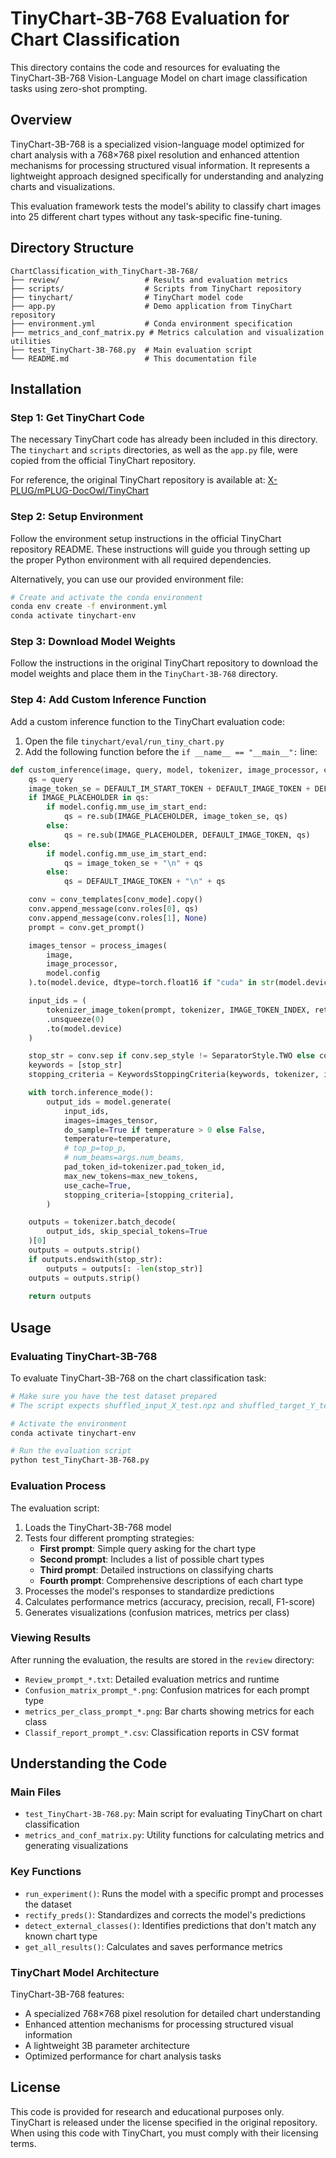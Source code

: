# TinyChart-3B-768 Evaluation for Chart Classification

This directory contains the code and resources for evaluating the TinyChart-3B-768 Vision-Language Model on chart image classification tasks using zero-shot prompting.

## Overview

TinyChart-3B-768 is a specialized vision-language model optimized for chart analysis with a 768×768 pixel resolution and enhanced attention mechanisms for processing structured visual information. It represents a lightweight approach designed specifically for understanding and analyzing charts and visualizations.

This evaluation framework tests the model's ability to classify chart images into 25 different chart types without any task-specific fine-tuning.

## Directory Structure

```
ChartClassification_with_TinyChart-3B-768/
├── review/                   # Results and evaluation metrics
├── scripts/                  # Scripts from TinyChart repository
├── tinychart/                # TinyChart model code
├── app.py                    # Demo application from TinyChart repository
├── environment.yml           # Conda environment specification
├── metrics_and_conf_matrix.py # Metrics calculation and visualization utilities
├── test_TinyChart-3B-768.py  # Main evaluation script
└── README.md                 # This documentation file
```

## Installation

### Step 1: Get TinyChart Code

The necessary TinyChart code has already been included in this directory. The `tinychart` and `scripts` directories, as well as the `app.py` file, were copied from the official TinyChart repository.

For reference, the original TinyChart repository is available at: [X-PLUG/mPLUG-DocOwl/TinyChart](https://github.com/X-PLUG/mPLUG-DocOwl/tree/main/TinyChart)

### Step 2: Setup Environment

Follow the environment setup instructions in the official TinyChart repository README. These instructions will guide you through setting up the proper Python environment with all required dependencies.

Alternatively, you can use our provided environment file:

```bash
# Create and activate the conda environment
conda env create -f environment.yml
conda activate tinychart-env
```

### Step 3: Download Model Weights

Follow the instructions in the original TinyChart repository to download the model weights and place them in the `TinyChart-3B-768` directory.

### Step 4: Add Custom Inference Function

Add a custom inference function to the TinyChart evaluation code:

1. Open the file `tinychart/eval/run_tiny_chart.py`
2. Add the following function before the `if __name__ == "__main__":` line:

```python
def custom_inference(image, query, model, tokenizer, image_processor, context_len, conv_mode, temperature=0.2, max_new_tokens=100):
    qs = query
    image_token_se = DEFAULT_IM_START_TOKEN + DEFAULT_IMAGE_TOKEN + DEFAULT_IM_END_TOKEN
    if IMAGE_PLACEHOLDER in qs:
        if model.config.mm_use_im_start_end:
            qs = re.sub(IMAGE_PLACEHOLDER, image_token_se, qs)
        else:
            qs = re.sub(IMAGE_PLACEHOLDER, DEFAULT_IMAGE_TOKEN, qs)
    else:
        if model.config.mm_use_im_start_end:
            qs = image_token_se + "\n" + qs
        else:
            qs = DEFAULT_IMAGE_TOKEN + "\n" + qs

    conv = conv_templates[conv_mode].copy()
    conv.append_message(conv.roles[0], qs)
    conv.append_message(conv.roles[1], None)
    prompt = conv.get_prompt()

    images_tensor = process_images(
        image,
        image_processor,
        model.config
    ).to(model.device, dtype=torch.float16 if "cuda" in str(model.device) else torch.float32)

    input_ids = (
        tokenizer_image_token(prompt, tokenizer, IMAGE_TOKEN_INDEX, return_tensors="pt")
        .unsqueeze(0)
        .to(model.device)
    )

    stop_str = conv.sep if conv.sep_style != SeparatorStyle.TWO else conv.sep2
    keywords = [stop_str]
    stopping_criteria = KeywordsStoppingCriteria(keywords, tokenizer, input_ids)

    with torch.inference_mode():
        output_ids = model.generate(
            input_ids,
            images=images_tensor,
            do_sample=True if temperature > 0 else False,
            temperature=temperature,
            # top_p=top_p,
            # num_beams=args.num_beams,
            pad_token_id=tokenizer.pad_token_id,
            max_new_tokens=max_new_tokens,
            use_cache=True,
            stopping_criteria=[stopping_criteria],
        )

    outputs = tokenizer.batch_decode(
        output_ids, skip_special_tokens=True
    )[0]
    outputs = outputs.strip()
    if outputs.endswith(stop_str):
        outputs = outputs[: -len(stop_str)]
    outputs = outputs.strip()
    
    return outputs
```

## Usage

### Evaluating TinyChart-3B-768

To evaluate TinyChart-3B-768 on the chart classification task:

```bash
# Make sure you have the test dataset prepared
# The script expects shuffled_input_X_test.npz and shuffled_target_Y_test.npz in the Image_Dataset directory

# Activate the environment
conda activate tinychart-env

# Run the evaluation script
python test_TinyChart-3B-768.py
```

### Evaluation Process

The evaluation script:

1. Loads the TinyChart-3B-768 model
2. Tests four different prompting strategies:
   - **First prompt**: Simple query asking for the chart type
   - **Second prompt**: Includes a list of possible chart types
   - **Third prompt**: Detailed instructions on classifying charts
   - **Fourth prompt**: Comprehensive descriptions of each chart type
3. Processes the model's responses to standardize predictions
4. Calculates performance metrics (accuracy, precision, recall, F1-score)
5. Generates visualizations (confusion matrices, metrics per class)

### Viewing Results

After running the evaluation, the results are stored in the `review` directory:

- `Review_prompt_*.txt`: Detailed evaluation metrics and runtime
- `Confusion_matrix_prompt_*.png`: Confusion matrices for each prompt type
- `metrics_per_class_prompt_*.png`: Bar charts showing metrics for each class
- `Classif_report_prompt_*.csv`: Classification reports in CSV format

## Understanding the Code

### Main Files

- `test_TinyChart-3B-768.py`: Main script for evaluating TinyChart on chart classification
- `metrics_and_conf_matrix.py`: Utility functions for calculating metrics and generating visualizations

### Key Functions

- `run_experiment()`: Runs the model with a specific prompt and processes the dataset
- `rectify_preds()`: Standardizes and corrects the model's predictions
- `detect_external_classes()`: Identifies predictions that don't match any known chart type
- `get_all_results()`: Calculates and saves performance metrics

### TinyChart Model Architecture

TinyChart-3B-768 features:
- A specialized 768×768 pixel resolution for detailed chart understanding
- Enhanced attention mechanisms for processing structured visual information
- A lightweight 3B parameter architecture
- Optimized performance for chart analysis tasks

## License

This code is provided for research and educational purposes only. TinyChart is released under the license specified in the original repository. When using this code with TinyChart, you must comply with their licensing terms.
